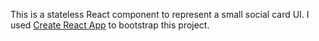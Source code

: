 This is a stateless React component to represent a small social card UI. I used [Create React App](https://github.com/facebookincubator/create-react-app) to bootstrap this project.